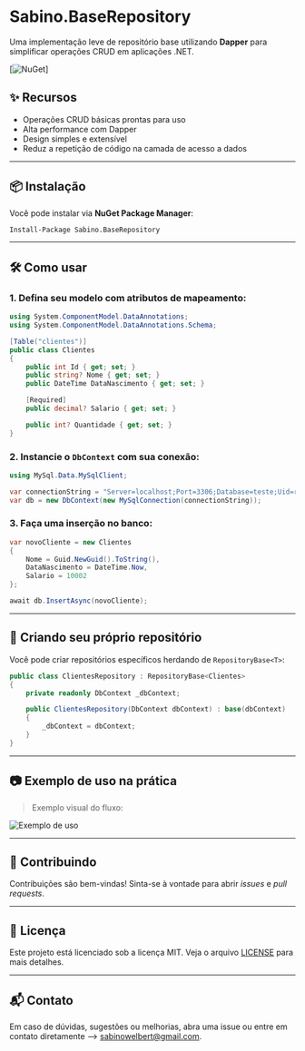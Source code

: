 # Sabino.BaseRepository

Uma implementação leve de repositório base utilizando **Dapper** para simplificar operações CRUD em aplicações .NET.

[![NuGet](https://www.nuget.org/packages/Sabino.BaseRepository/)]

## ✨ Recursos

- Operações CRUD básicas prontas para uso
- Alta performance com Dapper
- Design simples e extensível
- Reduz a repetição de código na camada de acesso a dados

---

## 📦 Instalação

Você pode instalar via **NuGet Package Manager**:

```bash
Install-Package Sabino.BaseRepository
```

---

## 🛠️ Como usar

### 1. Defina seu modelo com atributos de mapeamento:

```csharp
using System.ComponentModel.DataAnnotations;
using System.ComponentModel.DataAnnotations.Schema;

[Table("clientes")]
public class Clientes
{
    public int Id { get; set; }
    public string? Nome { get; set; }
    public DateTime DataNascimento { get; set; }

    [Required]
    public decimal? Salario { get; set; }

    public int? Quantidade { get; set; }
}
```

### 2. Instancie o `DbContext` com sua conexão:

```csharp
using MySql.Data.MySqlClient;

var connectionString = "Server=localhost;Port=3306;Database=teste;Uid=root;Pwd=123456;";
var db = new DbContext(new MySqlConnection(connectionString));
```

### 3. Faça uma inserção no banco:

```csharp
var novoCliente = new Clientes
{
    Nome = Guid.NewGuid().ToString(),
    DataNascimento = DateTime.Now,
    Salario = 10002
};

await db.InsertAsync(novoCliente);
```

---

## 🧱 Criando seu próprio repositório

Você pode criar repositórios específicos herdando de `RepositoryBase<T>`:

```csharp
public class ClientesRepository : RepositoryBase<Clientes>
{
    private readonly DbContext _dbContext;

    public ClientesRepository(DbContext dbContext) : base(dbContext)
    {
        _dbContext = dbContext;
    }
}
```

---

## 📷 Exemplo de uso na prática

> Exemplo visual do fluxo:

![Exemplo de uso](https://github.com/user-attachments/assets/cbfd9a9b-c669-4309-ab8f-09b89fb8b47f)

---

## 🤝 Contribuindo

Contribuições são bem-vindas! Sinta-se à vontade para abrir *issues* e *pull requests*.

---

## 📄 Licença

Este projeto está licenciado sob a licença MIT. Veja o arquivo [LICENSE](LICENSE) para mais detalhes.

---

## 📬 Contato

Em caso de dúvidas, sugestões ou melhorias, abra uma issue ou entre em contato diretamente --> sabinowelbert@gmail.com.
